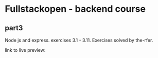# Fullstackopen - backend course

## part3

Node js and express. exercises 3.1 - 3.11.
Exercises solved by the-rfer.

link to live preview:
